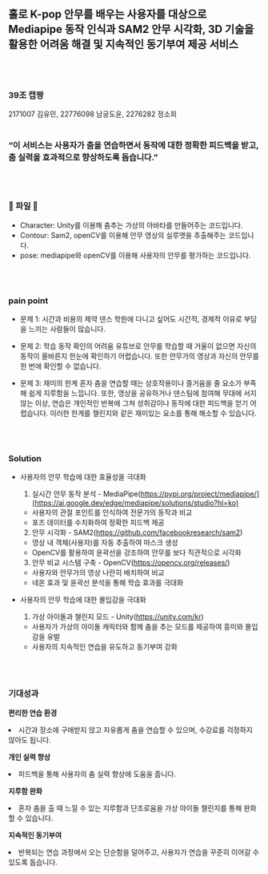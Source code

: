 ## 홀로 K-pop 안무를 배우는 사용자를 대상으로 Mediapipe 동작 인식과 SAM2 안무 시각화, 3D 기술을 활용한 어려움 해결 및 지속적인 동기부여 제공 서비스
<br><br>
### 39조 캡짱
2171007 김유민, 22776098 남궁도윤, 2276282 정소희
<br><br>
### “이 서비스는 사용자가 춤을 연습하면서 동작에 대한 정확한 피드백을 받고, 춤 실력을 효과적으로 향상하도록 돕습니다.”
<br><br>

### 📍 파일 📍
- Character: Unity를 이용해 춤추는 가상의 아바타를 만들어주는 코드입니다.
- Contour: Sam2, openCV를 이용해 안무 영상의 실루엣을 추출해주는 코드입니다.
- pose: mediapipe와 openCV를 이용해 사용자의 안무를 평가하는 코드입니다.

<br><br>
### pain point
- 문제 1: 시간과 비용의 제약
댄스 학원에 다니고 싶어도 시간적, 경제적 이유로 부담을 느끼는 사람들이 많습니다.

- 문제 2: 학습 동작 확인의 어려움
유튜브로 안무를 학습할 때 거울이 없으면 자신의 동작이 올바른지 한눈에 확인하기 어렵습니다. 또한 안무가의 영상과 자신의 안무를 한 번에 확인할 수 없습니다.

- 문제 3: 재미의 한계
혼자 춤을 연습할 때는 상호작용이나 즐거움을 줄 요소가 부족해 쉽게 지루함을 느낍니다. 또한, 영상을 공유하거나 댄스팀에 참여해 무대에 서지 않는 이상, 연습은 개인적인 반복에 그쳐 성취감이나 동작에 대한 피드백을 얻기 어렵습니다. 이러한 한계를 챌린지와 같은 재미있는 요소를 통해 해소할 수 있습니다.

<br><br>
### Solution

- 사용자의 안무 학습에 대한 효율성을 극대화

    1. 실시간 안무 동작 분석 - MediaPipe(https://pypi.org/project/mediapipe/](https://ai.google.dev/edge/mediapipe/solutions/studio?hl=ko)
    - 사용자의 관절 포인트를 인식하여 전문가의 동작과 비교
    - 포즈 데이터를 수치화하여 정확한 피드백 제공

    2. 안무 시각화 - SAM2(https://github.com/facebookresearch/sam2)
    - 영상 내 객체(사용자)를 자동 추출하여 마스크 생성
    - OpenCV를 활용하여 윤곽선을 강조하여 안무를 보다 직관적으로 시각화

    3. 안무 비교 시스템 구축 - OpenCV(https://opencv.org/releases/)
    - 사용자와 안무가의 영상 나란히 배치하여 비교
    - 네온 효과 및 윤곽선 분석을 통해 학습 효과를 극대화

- 사용자의 안무 학습에 대한 몰입감을 극대화
    1. 가상 아이돌과 챌린지 모드 - Unity(https://unity.com/kr)
    - 사용자가 가상의 아이돌 캐릭터와 함께 춤을 추는 모드를 제공하여 흥미와 몰입감을 유발
    - 사용자의 지속적인 연습을 유도하고 동기부여 강화
    
<br><br>
### 기대성과
**편리한 연습 환경**
<br><li>시간과 장소에 구애받지 않고 자유롭게 춤을 연습할 수 있으며, 수강료를 걱정하지 않아도 됩니다.

**개인 실력 향상**
<br><li>피드백을 통해 사용자의 춤 실력 향상에 도움을 줍니다.

**지루함 완화**
<br><li>혼자 춤을 출 때 느낄 수 있는 지루함과 단조로움을 가상 아이돌 챌린지를 통해 완화할 수 있습니다.

**지속적인 동기부여**
<br><li>반복되는 연습 과정에서 오는 단순함을 덜어주고, 사용자가 연습을 꾸준히 이어갈 수 있도록 돕습니다.

